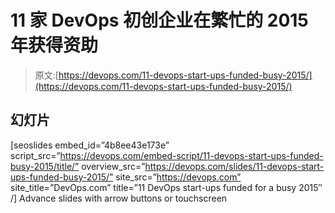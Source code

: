 # 11 家 DevOps 初创企业在繁忙的 2015 年获得资助

> 原文:[https://devops.com/11-devops-start-ups-funded-busy-2015/](https://devops.com/11-devops-start-ups-funded-busy-2015/)

## 幻灯片

[seoslides embed_id=”4b8ee43e173e” script_src=”https://devops.com/embed-script/11-devops-start-ups-funded-busy-2015/title/” overview_src=”https://devops.com/slides/11-devops-start-ups-funded-busy-2015/” site_src=”https://devops.com” site_title=”DevOps.com” title=”11 DevOps start-ups funded for a busy 2015″ /] Advance slides with arrow buttons or touchscreen